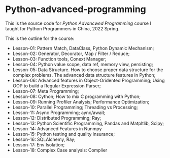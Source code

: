 # Python-advanced-programming

This is the source code for *Python Advancwed Programming* course I taught for Python Programmers in China, 2022 Spring. 

This is the outline for the course: 

+  Lesson-01: Pattern Match, DataClass, Python Dynamic Mechanism;
+  Lesson-02: Generator, Decorator, Map / Filter / Reduce; 
+  Lesson-03: Function tools, Conext Manager; 
+  Lesson-04: Python value scope, data ref, memory view, persisting; 
+  Lesson-05: Data Structure. How to choose proper data structure for the complex problems. The advanced data structure features in Python; 
+  Lesson-06: Advanced features in Object-Oridented Programming; Using OOP to build a Regular Expression Parser; 
+  Lesson-07: Meta Programming; 
+  Lesson-08: Cython; How to mix C programming with Python; 
+  Lesson-09: Running Profiler Analysis; Performance Optimization; 
+  Lesson-10: Parallel Programming; Threading vs Processing; 
+  Lesson-11: Async Programming; aync/await; 
+  Lesson-12: Distributed Programming; Ray; 
+  Lesson-13: Python Scientific Programming,  Pandas and Matpltlib, Scipy; 
+  Lesson-14: Advanced Features in Nunmpy
+  Lesson-15: Python testing and quality insurance; 
+  Lesson-16: SQLAlchemy, Ray; 
+  Lesson-17: Env Isolation; 
+  Lesson-18: Complex Case analysis: Complier 

